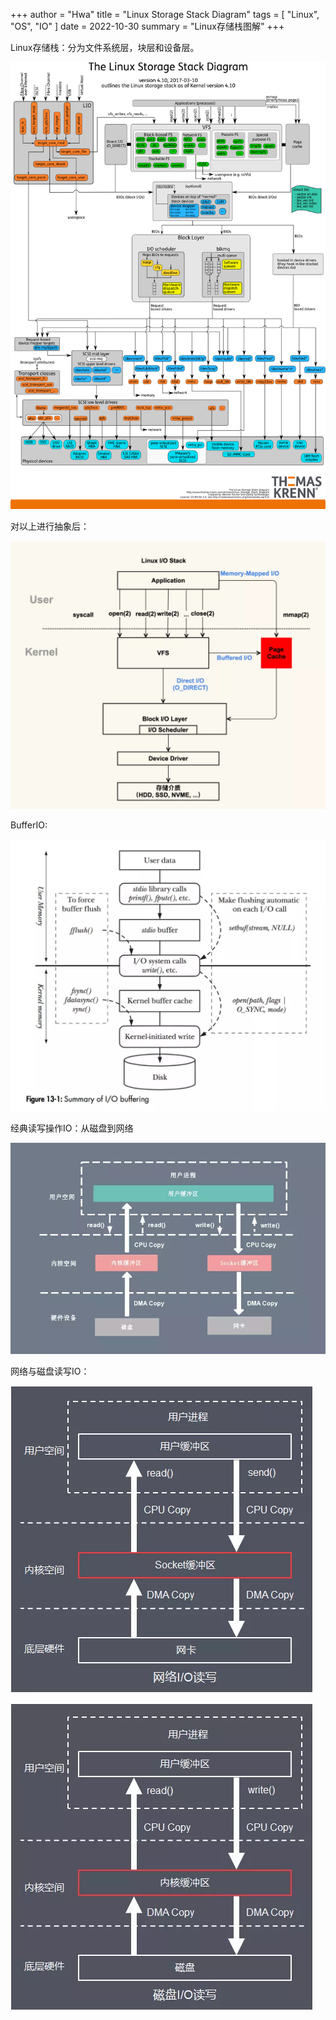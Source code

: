 +++
author = "Hwa"
title = "Linux Storage Stack Diagram"
tags = [
    "Linux",
    "OS",
    "IO"
]
date = 2022-10-30
summary = "Linux存储栈图解"
+++

Linux存储栈：分为文件系统层，块层和设备层。

![detailed](imgs/detailed.png)

对以上进行抽象后：

![abstract](imgs/abstract.png)

BufferIO:

![buffer_IO](imgs/buffer_IO.png)

经典读写操作IO：从磁盘到网络

![disk_to_network](imgs/disk_to_network.png)

网络与磁盘读写IO：

![network_and_disk](imgs/network_and_disk.png)

![diskIO](imgs/diskIO.png)

